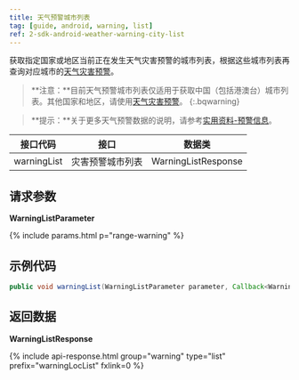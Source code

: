 ```yaml
---
title: 天气预警城市列表
tag: [guide, android, warning, list]
ref: 2-sdk-android-weather-warning-city-list
---
```


获取指定国家或地区当前正在发生天气灾害预警的城市列表，根据这些城市列表再查询对应城市的[天气灾害预警](/docs/ios-sdk/warning/ios-weather-warning/)。

> **注意：**目前天气预警城市列表仅适用于获取中国（包括港澳台）城市列表。其他国家和地区，请使用[天气灾害预警](/docs/ios-sdk/warning/ios-weather-warning/)。
{:.bqwarning}

> **提示：**关于更多天气预警数据的说明，请参考[实用资料-预警信息](/docs/resource/warning-info/)。

| 接口代码| 接口                | 数据类          |
| ---------------- | -------------- | --------------- |
| warningList| 灾害预警城市列表  | WarningListResponse |

## 请求参数

**WarningListParameter**

{% include params.html p="range-warning" %}

## 示例代码

```java
public void warningList(WarningListParameter parameter, Callback<WarningListResponse> callback);
```

## 返回数据

**WarningListResponse**

{% include api-response.html group="warning" type="list" prefix="warningLocList" fxlink=0 %}

<!-- | 属性           | 说明         | 示例值                      |
| -------------- | ------------ | --------------------------- |
| getCode        | 参考[状态码](/docs/resource/status-code/)      | 200    |
| getUpdateTime | 接口更新时间             | 2023-04-03T14:20+08:00    |
| getWarningLocList | 灾害预警     | List&lt;WarningLocation&gt; |
| getRefer | Refer 数据来源以及数据授权 | Refer       |

**Refer**

| 属性        | 说明        | 类型                | 示例值        |
| ---------- | ----------- | ------------------ | ------------ |
| getSources | 原始数据来源  | List&lt;String&gt; | QWeather     |
| getLicense | 使用许可      | List&lt;String&gt; | QWeather Developers License |

**WarningLocation**

| 属性          | 说明         | 示例值    |
| ------------- | ------------ | --------- |
| getLocationId | 地区／城市ID | 101280601 | -->
